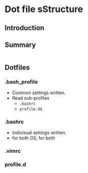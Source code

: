 # Dot file sStructure
## Introduction

## Summary
```bash

```
## Dotfiles
### .bash_profile
- Common settings written.
- Read sub-profiles
    * `.bashrc`
    * `profile.d`s

### .bashrc
- Indivisual settings written.
- for both OS, for both

### .vimrc

### profile.d
